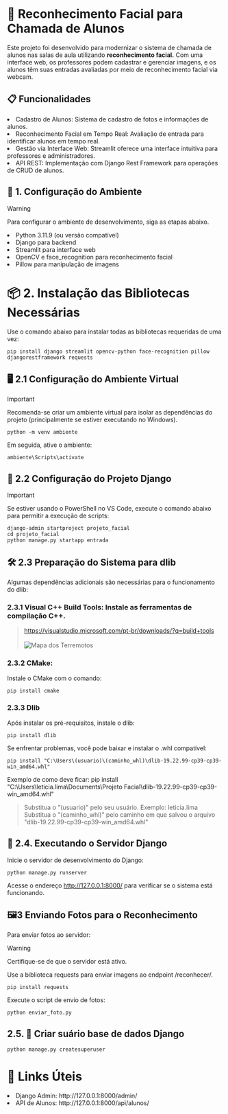 # 📸 Reconhecimento Facial para Chamada de Alunos
Este projeto foi desenvolvido para modernizar o sistema de chamada de alunos nas salas de aula utilizando **reconhecimento facial.** Com uma interface web, os professores podem cadastrar e gerenciar imagens, e os alunos têm suas entradas avaliadas por meio de reconhecimento facial via webcam.

## 📋 Funcionalidades

<li> Cadastro de Alunos: Sistema de cadastro de fotos e informações de alunos. </li>
<li> Reconhecimento Facial em Tempo Real: Avaliação de entrada para identificar alunos em tempo real. </li>
<li> Gestão via Interface Web: Streamlit oferece uma interface intuitiva para professores e administradores. </li>
<li> API REST: Implementação com Django Rest Framework para operações de CRUD de alunos. </li>

## 🔧 1. Configuração do Ambiente
> [!WARNING]
> Para configurar o ambiente de desenvolvimento, siga as etapas abaixo.

<li> Python 3.11.9 (ou versão compatível) </li>
<li> Django para backend </li>
<li> Streamlit para interface web </li>
<li> OpenCV e face_recognition para reconhecimento facial </li>
<li> Pillow para manipulação de imagens </li>

# 📦 2. Instalação das Bibliotecas Necessárias
Use o comando abaixo para instalar todas as bibliotecas requeridas de uma vez:

```
pip install django streamlit opencv-python face-recognition pillow djangorestframework requests
```

## 🖥️ 2.1 Configuração do Ambiente Virtual
> [!IMPORTANT]
> Recomenda-se criar um ambiente virtual para isolar as dependências do projeto (principalmente se estiver executando no Windows).

```
python -m venv ambiente
```
Em seguida, ative o ambiente:
```
ambiente\Scripts\activate
```
## 🚀 2.2 Configuração do Projeto Django
> [!IMPORTANT]
> Se estiver usando o PowerShell no VS Code, execute o comando abaixo para permitir a execução de scripts:
```
django-admin startproject projeto_facial
cd projeto_facial
python manage.py startapp entrada
```

## 🛠️ 2.3 Preparação do Sistema para dlib
Algumas dependências adicionais são necessárias para o funcionamento do dlib:

### 2.3.1 Visual C++ Build Tools: Instale as ferramentas de compilação C++.

> https://visualstudio.microsoft.com/pt-br/downloads/?q=build+tools  <br>  <br>
![Mapa dos Terremotos](visual.png)

### 2.3.2 CMake: 
Instale o CMake com o comando:
```
pip install cmake
```

### 2.3.3 Dlib
Após instalar os pré-requisitos, instale o dlib:
```
pip install dlib
```

Se enfrentar problemas, você pode baixar e instalar o .whl compatível:
```
pip install "C:\Users\(usuario)\(caminho_whl)\dlib-19.22.99-cp39-cp39-win_amd64.whl"
```
Exemplo de como deve ficar: pip install "C:\Users\leticia.lima\Documents\Projeto Facial\dlib-19.22.99-cp39-cp39-win_amd64.whl"

> Substitua o "(usuario)" pelo seu usuário. Exemplo: leticia.lima <br>
> Substitua o "(caminho_whl)" pelo caminho em que salvou o arquivo "dlib-19.22.99-cp39-cp39-win_amd64.whl"

## 🐍 2.4. Executando o Servidor Django
Inicie o servidor de desenvolvimento do Django:
```
python manage.py runserver
```
Acesse o endereço http://127.0.0.1:8000/ para verificar se o sistema está funcionando.

## 🖼️3 Enviando Fotos para o Reconhecimento
Para enviar fotos ao servidor:

> [!WARNING]  
> Certifique-se de que o servidor está ativo.

Use a biblioteca requests para enviar imagens ao endpoint /reconhecer/.
```
pip install requests
```
Execute o script de envio de fotos:
```
python enviar_foto.py
```
## 2.5. 🔑 Criar suário base de dados Django
```
python manage.py createsuperuser
```


# 🔗 Links Úteis
<li> Django Admin: http://127.0.0.1:8000/admin/ </li>
<li> API de Alunos: http://127.0.0.1:8000/api/alunos/ </li>
